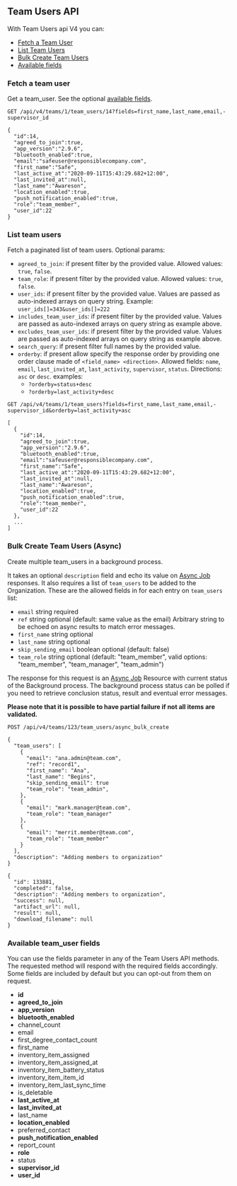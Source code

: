 ## Team Users API
With Team Users api V4 you can:

- [Fetch a Team User](#fetch-a-team-user)
- [List Team Users](#list-team-users)
- [Bulk Create Team Users](#bulk-create-team-users-async)
- [Available fields](#available-team_user-fields)

### Fetch a team user

Get a team_user. See the optional [available fields](#available-team_user-fields).
```
GET /api/v4/teams/1/team_users/14?fields=first_name,last_name,email,-supervisor_id
```

```
{
  "id":14,
  "agreed_to_join":true,
  "app_version":"2.9.6",
  "bluetooth_enabled":true,
  "email":"safeuser@responsiblecompany.com",
  "first_name":"Safe",
  "last_active_at":"2020-09-11T15:43:29.682+12:00",
  "last_invited_at":null,
  "last_name":"Awareson",
  "location_enabled":true,
  "push_notification_enabled":true,
  "role":"team_member",
  "user_id":22
}
```

### List team users

Fetch a paginated list of team users.
Optional params:
- `agreed_to_join`: if present filter by the provided value. Allowed values: `true`, `false`.
- `team_role`: if present filter by the provided value. Allowed values: `true`, `false`.
- `user_ids`: if present filter by the provided value. Values are passed as auto-indexed arrays on query string. Example: `user_ids[]=343&user_ids[]=222`
- `includes_team_user_ids`: if present filter by the provided value. Values are passed as auto-indexed arrays on query string as example above.
- `excludes_team_user_ids`: if present filter by the provided value. Values are passed as auto-indexed arrays on query string as example above.
- `search_query`: if present filter full names by the provided value.
- `orderby`: if present allow specify the response order by providing one order clause
  made of `<field_name> <direction>`. Allowed fields:
  `name`, `email`, `last_invited_at`, `last_activity`, `supervisor`, `status`. Directions: `asc` or `desc`.
  examples:
    - `?orderby=status+desc`
    - `?orderby=last_activity+desc`

```
GET /api/v4/teams/1/team_users?fields=first_name,last_name,email,-supervisor_id&orderby=last_activity+asc
```

```
[  
  {
    "id":14,
    "agreed_to_join":true,
    "app_version":"2.9.6",
    "bluetooth_enabled":true,
    "email":"safeuser@responsiblecompany.com",
    "first_name":"Safe",
    "last_active_at":"2020-09-11T15:43:29.682+12:00",
    "last_invited_at":null,
    "last_name":"Awareson",
    "location_enabled":true,
    "push_notification_enabled":true,
    "role":"team_member",
    "user_id":22
  },
  ...
]
```


### Bulk Create Team Users (Async)
Create multiple team_users in a background process.

It takes an optional `description` field and echo its value on [Async Job](async_job.md) responses.
It also requires a list of `team_users` to be added to the Organization.
These are the allowed fields in for each entry on `team_users` list:
- `email` string required
- `ref` string optional (default: same value as the email) Arbitrary string to be echoed on async results to match error messages.
- `first_name` string optional
- `last_name` string optional
- `skip_sending_email` boolean optional (default: false)
- `team_role` string optional (default: "team_member", valid options: "team_member", "team_manager", "team_admin")

The response for this request is an [Async Job](async_job.md) Resource with current status of the
Background process. The background process status can be polled if you need to
retrieve conclusion status, result and eventual error messages.

**Please note that it is possible to have partial failure if not all items are validated.**

```
POST /api/v4/teams/123/team_users/async_bulk_create

{
  "team_users": [
    {
      "email": "ana.admin@team.com",
      "ref": "record1",
      "first_name": "Ana",
      "last_name": "Begins",
      "skip_sending_email": true
      "team_role": "team_admin",
    },
    {
      "email": "mark.manager@team.com",
      "team_role": "team_manager"
    },
    {
      "email": "merrit.member@team.com",
      "team_role": "team_member"
    }
  ],
  "description": "Adding members to organization"
}
```

```
{
  "id": 133881,
  "completed": false,
  "description": "Adding members to organization",
  "success": null,
  "artifact_url": null,
  "result": null,
  "download_filename": null
}
```

### Available team_user fields
You can use the fields parameter in any of the Team Users API methods. The requested
method will respond with the required fields accordingly. Some fields are
included by default but you can opt-out from them on request.

- **id**
- **agreed_to_join**
- **app_version**
- **bluetooth_enabled**
- channel_count
- email
- first_degree_contact_count
- first_name
- inventory_item_assigned
- inventory_item_assigned_at
- inventory_item_battery_status
- inventory_item_item_id
- inventory_item_last_sync_time
- is_deletable
- **last_active_at**
- **last_invited_at**
- last_name
- **location_enabled**
- preferred_contact
- **push_notification_enabled**
- report_count
- **role**
- status
- **supervisor_id**
- **user_id**

